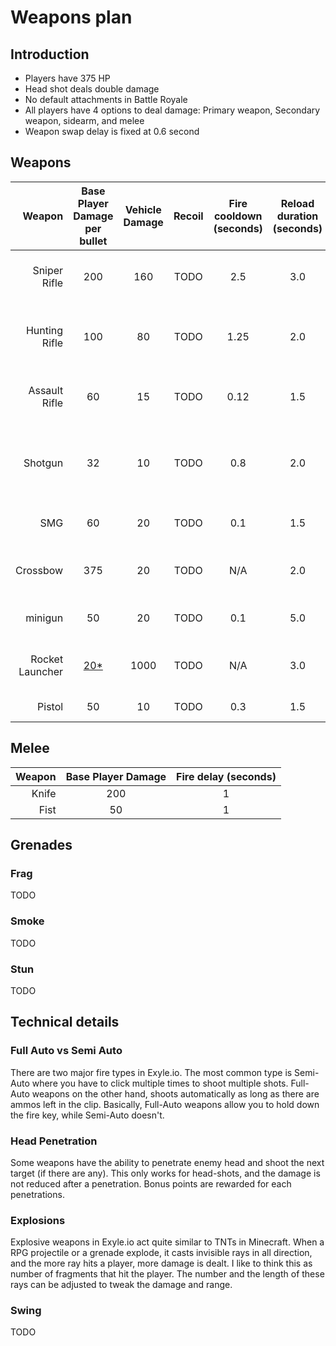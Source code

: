 # Weapons plan

## Introduction

- Players have 375 HP
- Head shot deals double damage
- No default attachments in Battle Royale
- All players have 4 options to deal damage: Primary weapon, Secondary weapon, sidearm, and melee
- Weapon swap delay is fixed at 0.6 second

## Weapons

|          Weapon | Base Player Damage per bullet | Vehicle Damage | Recoil | Fire cooldown (seconds) | Reload duration (seconds) | Damage falloff | Clip size | Walk speed | Base Swing | Jump Swing | [Fire type\*](#full-auto-vs-semi-auto) | Head penetration | Bullet type | BR Ammo type | Default scope | Purpose                      |
| --------------: | :---------------------------: | :------------: | :----: | :---------------------: | :-----------------------: | :------------: | :-------: | :--------: | :--------: | :--------: | :------------------------------------: | :--------------: | :---------: | :----------: | :-----------: | :--------------------------- |
|    Sniper Rifle |              200              |      160       |  TODO  |           2.5           |            3.0            |      TODO      |     5     |    90%     |    TODO    |    TODO    |               Semi-Auto                |       yes        | projectile  |    Heavy     |      8x       | Long distance burst damage   |
|   Hunting Rifle |              100              |       80       |  TODO  |          1.25           |            2.0            |      TODO      |    10     |    95%     |    TODO    |    TODO    |               Semi-Auto                |        no        |   hitscan   |    Light     |      4x       | Sniper but weaker and faster |
|   Assault Rifle |              60               |       15       |  TODO  |          0.12           |            1.5            |      TODO      |    30     |    95%     |    TODO    |    TODO    |               Full-Auto                |        no        |   hitscan   |    Rifle     |      2x       | short-mid range tracking     |
|         Shotgun |              32               |       10       |  TODO  |           0.8           |            2.0            |      TODO      |     5     |    95%     |    TODO    |    TODO    |    Semi-Auto (8 bullets per click)     |        no        |   hitscan   |   Shotgun    | 2x iron sight | Short range burst damage     |
|             SMG |              60               |       20       |  TODO  |           0.1           |            1.5            |      TODO      |    25     |    95%     |    TODO    |    TODO    |               Full-Auto                |        no        |   hitscan   |    Light     | 2x iron sight | short range tracking         |
|        Crossbow |              375              |       20       |  TODO  |           N/A           |            2.0            |      TODO      |     1     |    100%    |    TODO    |    TODO    |               Semi-Auto                |        no        | projectile  |    Arrow     | 2x iron sight | short range insta-kill       |
|         minigun |              50               |       20       |  TODO  |           0.1           |            5.0            |      TODO      |    100    |    80%     |    TODO    |    TODO    |               Full-Auto                |        no        |   hitscan   |    Heavy     | 2x iron sight | Anti-vehicle tracking        |
| Rocket Launcher |      [20\*](#explosions)      |      1000      |  TODO  |           N/A           |            3.0            |      TODO      |     1     |    80%     |    TODO    |    TODO    |               Semi-Auto                |        no        | projectile  |     N/A      | 2x iron sight | Anti-vehicle burst damage    |
|          Pistol |              50               |       10       |  TODO  |           0.3           |            1.5            |      TODO      |    15     |    100%    |    TODO    |    TODO    |               Semi-Auto                |        no        |   hitscan   |    Light     | 2x iron sight | Sidearm                      |

## Melee

| Weapon | Base Player Damage | Fire delay (seconds) |
| -----: | :----------------: | :------------------: |
|  Knife |        200         |          1           |
|   Fist |         50         |          1           |

## Grenades

### Frag

TODO

### Smoke

TODO

### Stun

TODO

## Technical details

### Full Auto vs Semi Auto

There are two major fire types in Exyle.io.
The most common type is Semi-Auto where you have to click multiple times to shoot multiple shots.
Full-Auto weapons on the other hand, shoots automatically as long as there are ammos left in the clip.
Basically, Full-Auto weapons allow you to hold down the fire key, while Semi-Auto doesn't.

### Head Penetration

Some weapons have the ability to penetrate enemy head and shoot the next target (if there are any).
This only works for head-shots, and the damage is not reduced after a penetration.
Bonus points are rewarded for each penetrations.

### Explosions

Explosive weapons in Exyle.io act quite similar to TNTs in Minecraft.
When a RPG projectile or a grenade explode, it casts invisible rays in all direction,
and the more ray hits a player, more damage is dealt.
I like to think this as number of fragments that hit the player.
The number and the length of these rays can be adjusted to tweak the damage and range.

### Swing

TODO
